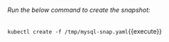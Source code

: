 ###### Run the below command to create the snapshot:

`kubectl create -f /tmp/mysql-snap.yaml`{{execute}}
